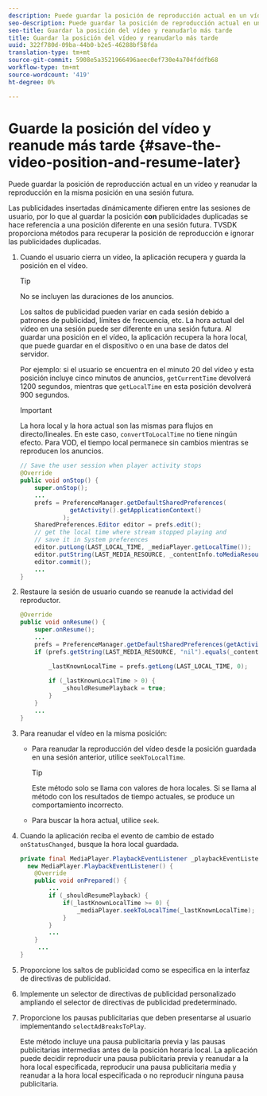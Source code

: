 ```yaml
---
description: Puede guardar la posición de reproducción actual en un vídeo y reanudar la reproducción en la misma posición en una sesión futura.
seo-description: Puede guardar la posición de reproducción actual en un vídeo y reanudar la reproducción en la misma posición en una sesión futura.
seo-title: Guardar la posición del vídeo y reanudarlo más tarde
title: Guardar la posición del vídeo y reanudarlo más tarde
uuid: 322f780d-09ba-44b0-b2e5-46288bf58fda
translation-type: tm+mt
source-git-commit: 5908e5a3521966496aeec0ef730e4a704fddfb68
workflow-type: tm+mt
source-wordcount: '419'
ht-degree: 0%

---
```



# Guarde la posición del vídeo y reanude más tarde {#save-the-video-position-and-resume-later}

Puede guardar la posición de reproducción actual en un vídeo y reanudar la reproducción en la misma posición en una sesión futura.

Las publicidades insertadas dinámicamente difieren entre las sesiones de usuario, por lo que al guardar la posición **con** publicidades duplicadas se hace referencia a una posición diferente en una sesión futura. TVSDK proporciona métodos para recuperar la posición de reproducción e ignorar las publicidades duplicadas.

1. Cuando el usuario cierra un vídeo, la aplicación recupera y guarda la posición en el vídeo.

   >[!TIP]
   >
   >No se incluyen las duraciones de los anuncios.

   Los saltos de publicidad pueden variar en cada sesión debido a patrones de publicidad, límites de frecuencia, etc. La hora actual del vídeo en una sesión puede ser diferente en una sesión futura. Al guardar una posición en el vídeo, la aplicación recupera la hora local, que puede guardar en el dispositivo o en una base de datos del servidor.

   Por ejemplo: si el usuario se encuentra en el minuto 20 del vídeo y esta posición incluye cinco minutos de anuncios, `getCurrentTime` devolverá 1200 segundos, mientras que `getLocalTime` en esta posición devolverá 900 segundos.

   >[!IMPORTANT]
   >
   >La hora local y la hora actual son las mismas para flujos en directo/lineales. En este caso, `convertToLocalTime` no tiene ningún efecto. Para VOD, el tiempo local permanece sin cambios mientras se reproducen los anuncios.

   ```java
   // Save the user session when player activity stops 
   @Override 
   public void onStop() { 
       super.onStop(); 
       ... 
       prefs = PreferenceManager.getDefaultSharedPreferences( 
                 getActivity().getApplicationContext() 
               ); 
       SharedPreferences.Editor editor = prefs.edit(); 
       // get the local time where stream stopped playing and  
       // save it in System preferences 
       editor.putLong(LAST_LOCAL_TIME, _mediaPlayer.getLocalTime());  
       editor.putString(LAST_MEDIA_RESOURCE, _contentInfo.toMediaResource().getUrl()); 
       editor.commit(); 
       ... 
   } 
   ```

1. Restaure la sesión de usuario cuando se reanude la actividad del reproductor.

   ```java
   @Override 
   public void onResume() { 
       super.onResume(); 
       ... 
       prefs = PreferenceManager.getDefaultSharedPreferences(getActivity().getApplicationContext()); 
       if (prefs.getString(LAST_MEDIA_RESOURCE, "nil").equals(_contentInfo.toMediaResource().getUrl())) { 
   
           _lastKnownLocalTime = prefs.getLong(LAST_LOCAL_TIME, 0);    // get the last local time saved  
                                                                       // in system preferences 
           if (_lastKnownLocalTime > 0) { 
               _shouldResumePlayback = true; 
           } 
       } 
       ... 
   } 
   ```

1. Para reanudar el vídeo en la misma posición:

   * Para reanudar la reproducción del vídeo desde la posición guardada en una sesión anterior, utilice `seekToLocalTime`.

      >[!TIP]
      >
      >Este método solo se llama con valores de hora locales. Si se llama al método con los resultados de tiempo actuales, se produce un comportamiento incorrecto.

   * Para buscar la hora actual, utilice `seek`.

1. Cuando la aplicación reciba el evento de cambio de estado `onStatusChanged`, busque la hora local guardada.

   ```java
   private final MediaPlayer.PlaybackEventListener _playbackEventListener =  
     new MediaPlayer.PlaybackEventListener() { 
       @Override 
       public void onPrepared() { 
           ... 
           if (_shouldResumePlayback) { 
               if(_lastKnownLocalTime >= 0) { 
                   _mediaPlayer.seekToLocalTime(_lastKnownLocalTime); 
               } 
           } 
           ... 
       } 
        ... 
   } 
   ```

1. Proporcione los saltos de publicidad como se especifica en la interfaz de directivas de publicidad.
1. Implemente un selector de directivas de publicidad personalizado ampliando el selector de directivas de publicidad predeterminado.
1. Proporcione los pausas publicitarias que deben presentarse al usuario implementando `selectAdBreaksToPlay`.

   Este método incluye una pausa publicitaria previa y las pausas publicitarias intermedias antes de la posición horaria local. La aplicación puede decidir reproducir una pausa publicitaria previa y reanudar a la hora local especificada, reproducir una pausa publicitaria media y reanudar a la hora local especificada o no reproducir ninguna pausa publicitaria.
